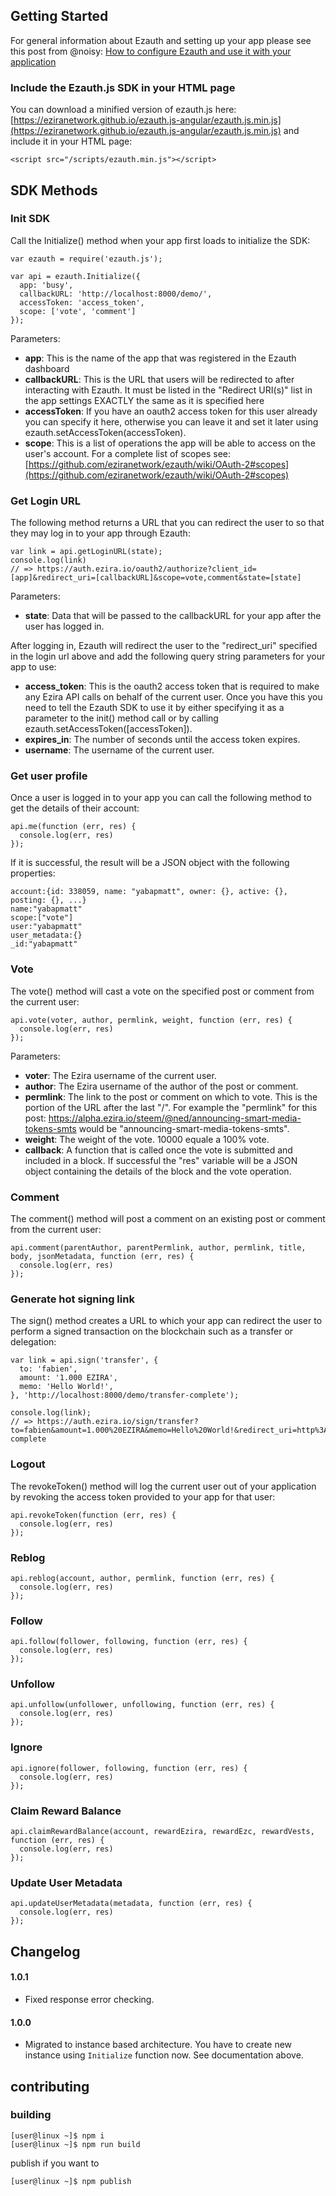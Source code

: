 ## Getting Started
For general information about Ezauth and setting up your app please see this post from @noisy: [How to configure Ezauth and use it with your application](https://busy.org/steemconnect/@noisy/how-to-configure-steemconnect-v2-and-use-it-with-your-application-how-it-works-and-how-it-is-different-from-v1)

### Include the Ezauth.js SDK in your HTML page
You can download a minified version of ezauth.js here: [https://eziranetwork.github.io/ezauth.js-angular/ezauth.js.min.js](https://eziranetwork.github.io/ezauth.js-angular/ezauth.js.min.js) and include it in your HTML page:
```
<script src="/scripts/ezauth.min.js"></script>
```

## SDK Methods
### Init SDK
Call the Initialize() method when your app first loads to initialize the SDK:
```
var ezauth = require('ezauth.js');

var api = ezauth.Initialize({
  app: 'busy',
  callbackURL: 'http://localhost:8000/demo/',
  accessToken: 'access_token',
  scope: ['vote', 'comment']
});
```
Parameters:
- __app__: This is the name of the app that was registered in the Ezauth dashboard
- __callbackURL__: This is the URL that users will be redirected to after interacting with Ezauth. It must be listed in the "Redirect URI(s)" list in the app settings EXACTLY the same as it is specified here
- __accessToken__: If you have an oauth2 access token for this user already you can specify it here, otherwise you can leave it and set it later using ezauth.setAccessToken(accessToken).
- __scope__: This is a list of operations the app will be able to access on the user's account. For a complete list of scopes see: [https://github.com/eziranetwork/ezauth/wiki/OAuth-2#scopes](https://github.com/eziranetwork/ezauth/wiki/OAuth-2#scopes)

### Get Login URL
The following method returns a URL that you can redirect the user to so that they may log in to your app through Ezauth:
```
var link = api.getLoginURL(state);
console.log(link)
// => https://auth.ezira.io/oauth2/authorize?client_id=[app]&redirect_uri=[callbackURL]&scope=vote,comment&state=[state]
```
Parameters:
- __state__: Data that will be passed to the callbackURL for your app after the user has logged in.

After logging in, Ezauth will redirect the user to the "redirect_uri" specified in the login url above and add the following query string parameters for your app to use:
- __access_token__: This is the oauth2 access token that is required to make any Ezira API calls on behalf of the current user. Once you have this you need to tell the Ezauth SDK to use it by either specifying it as a parameter to the init() method call or by calling ezauth.setAccessToken([accessToken]).
- __expires_in__: The number of seconds until the access token expires.
- __username__: The username of the current user.

### Get user profile
Once a user is logged in to your app you can call the following method to get the details of their account:
```
api.me(function (err, res) {
  console.log(err, res)
});
```
If it is successful, the result will be a JSON object with the following properties:
```
account:{id: 338059, name: "yabapmatt", owner: {}, active: {}, posting: {}, ...}
name:"yabapmatt"
scope:["vote"]
user:"yabapmatt"
user_metadata:{}
_id:"yabapmatt"
```

### Vote
The vote() method will cast a vote on the specified post or comment from the current user:
```
api.vote(voter, author, permlink, weight, function (err, res) {
  console.log(err, res)
});
```
Parameters:
- __voter__: The Ezira username of the current user.
- __author__: The Ezira username of the author of the post or comment.
- __permlink__: The link to the post or comment on which to vote. This is the portion of the URL after the last "/". For example the "permlink" for this post: https://alpha.ezira.io/steem/@ned/announcing-smart-media-tokens-smts would be "announcing-smart-media-tokens-smts".
- __weight__: The weight of the vote. 10000 equale a 100% vote.
- __callback__: A function that is called once the vote is submitted and included in a block. If successful the "res" variable will be a JSON object containing the details of the block and the vote operation.

### Comment
The comment() method will post a comment on an existing post or comment from the current user:
```
api.comment(parentAuthor, parentPermlink, author, permlink, title, body, jsonMetadata, function (err, res) {
  console.log(err, res)
});
```

### Generate hot signing link
The sign() method creates a URL to which your app can redirect the user to perform a signed transaction on the blockchain such as a transfer or delegation:
```
var link = api.sign('transfer', {
  to: 'fabien',
  amount: '1.000 EZIRA',
  memo: 'Hello World!',
}, 'http://localhost:8000/demo/transfer-complete');

console.log(link);
// => https://auth.ezira.io/sign/transfer?to=fabien&amount=1.000%20EZIRA&memo=Hello%20World!&redirect_uri=http%3A%2F%2Flocalhost%3A8000%2Fdemo%2Ftransfer-complete
```

### Logout
The revokeToken() method will log the current user out of your application by revoking the access token provided to your app for that user: 
```
api.revokeToken(function (err, res) {
  console.log(err, res)
});
```

### Reblog
```
api.reblog(account, author, permlink, function (err, res) {
  console.log(err, res)
});
```

### Follow
```
api.follow(follower, following, function (err, res) {
  console.log(err, res)
});
```

### Unfollow
```
api.unfollow(unfollower, unfollowing, function (err, res) {
  console.log(err, res)
});
```

### Ignore
```
api.ignore(follower, following, function (err, res) {
  console.log(err, res)
});
```

### Claim Reward Balance
```
api.claimRewardBalance(account, rewardEzira, rewardEzc, rewardVests, function (err, res) {
  console.log(err, res)
});
```

### Update User Metadata
```
api.updateUserMetadata(metadata, function (err, res) {
  console.log(err, res)
});
```

## Changelog
#### 1.0.1
- Fixed response error checking.

#### 1.0.0
- Migrated to instance based architecture. You have to create new instance using `Initialize` function now. See documentation above.

## contributing

### building

```console
[user@linux ~]$ npm i
[user@linux ~]$ npm run build
```
publish if you want to
```console
[user@linux ~]$ npm publish
```